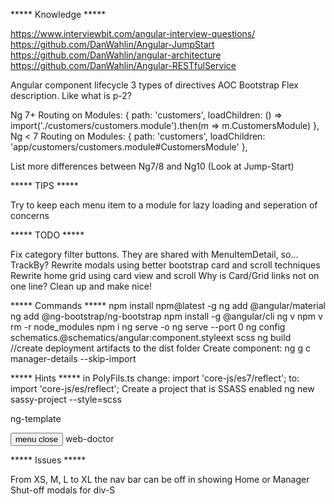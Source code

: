 ***** Knowledge *****

https://www.interviewbit.com/angular-interview-questions/
https://github.com/DanWahlin/Angular-JumpStart
https://github.com/DanWahlin/angular-architecture
https://github.com/DanWahlin/Angular-RESTfulService

Angular component lifecycle
3 types of directives
AOC
Bootstrap Flex description.  Like what is p-2?

Ng 7+
Routing on Modules:
{ path: 'customers', loadChildren: () => import('./customers/customers.module').then(m => m.CustomersModule) },
Ng < 7
Routing on Modules:
{ path: 'customers', loadChildren: 'app/customers/customers.module#CustomersModule' },

List more differences between Ng7/8 and Ng10 (Look at Jump-Start)

***** TIPS *****

Try to keep each menu item to a module for lazy loading and seperation of concerns

***** TODO *****

Fix category filter buttons.  They are shared with MenuItemDetail, so...
TrackBy?
Rewrite modals using better bootstrap card and scroll techniques
Rewrite home grid using card view and scroll
Why is Card/Grid links not on one line?
Clean up and make nice!

***** Commands *****
npm install npm@latest -g
ng add @angular/material
ng add @ng-bootstrap/ng-bootstrap
npm install -g @angular/cli
ng v
npm v
rm -r node_modules
npm i
ng serve -o
ng serve --port 0
ng config schematics.@schematics/angular:component.styleext scss
ng build //create deployment artifacts to the dist folder
Create component:
  ng g c manager-details --skip-import

***** Hints *****
in PolyFils.ts
change:
import 'core-js/es7/reflect';
to:
import 'core-js/es/reflect';
Create a project that is SSASS enabled
ng new sassy-project --style=scss

ng-template

<mat-toolbar color="primary">
  <button
    type="button"
    aria-label="Toggle sidenav"
    mat-icon-button
    (click)="drawer.toggle()"
    *ngIf="true">
    <mat-icon aria-label="Side nav toggle icon" *ngIf="!drawer.opened; else showCross">
      menu
    </mat-icon>
    <ng-template #showCross>
      <mat-icon aria-label="Side nav toggle icon">close</mat-icon>
    </ng-template>
  </button>
  <span>web-doctor</span>
</mat-toolbar>

***** Issues *****

From XS, M, L to XL the nav bar can be off in showing Home or Manager
Shut-off modals for div-S

